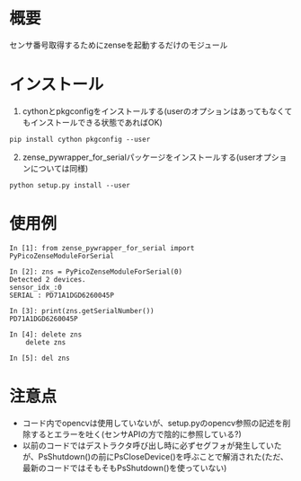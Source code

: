 # 概要
センサ番号取得するためにzenseを起動するだけのモジュール

# インストール
1. cythonとpkgconfigをインストールする(userのオプションはあってもなくてもインストールできる状態であればOK)
```
pip install cython pkgconfig --user
```
2. zense_pywrapper_for_serialパッケージをインストールする(userオプションについては同様) 
```
python setup.py install --user
```

# 使用例
```
In [1]: from zense_pywrapper_for_serial import PyPicoZenseModuleForSerial

In [2]: zns = PyPicoZenseModuleForSerial(0)
Detected 2 devices.
sensor_idx_:0
SERIAL : PD71A1DGD6260045P

In [3]: print(zns.getSerialNumber())
PD71A1DGD6260045P

In [4]: delete zns
    delete zns

In [5]: del zns
```

# 注意点
 - コード内でopencvは使用していないが、setup.pyのopencv参照の記述を削除するとエラーを吐く(センサAPIの方で陰的に参照している?)
 - 以前のコードではデストラクタ呼び出し時に必ずセグフォが発生していたが、PsShutdown()の前にPsCloseDevice()を呼ぶことで解消された(ただ、最新のコードではそもそもPsShutdown()を使っていない)